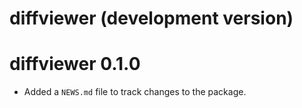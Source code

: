 # diffviewer (development version)

# diffviewer 0.1.0

* Added a `NEWS.md` file to track changes to the package.

